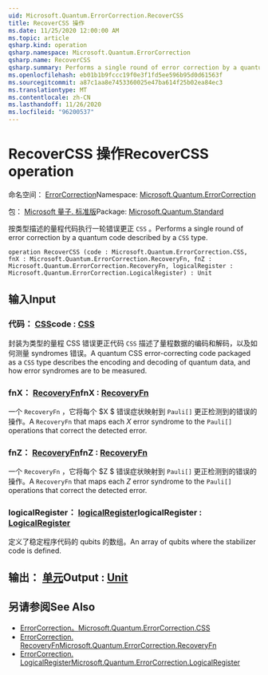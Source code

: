 ```yaml
---
uid: Microsoft.Quantum.ErrorCorrection.RecoverCSS
title: RecoverCSS 操作
ms.date: 11/25/2020 12:00:00 AM
ms.topic: article
qsharp.kind: operation
qsharp.namespace: Microsoft.Quantum.ErrorCorrection
qsharp.name: RecoverCSS
qsharp.summary: Performs a single round of error correction by a quantum code described by a `CSS` type.
ms.openlocfilehash: eb01b1b9fccc19f0e3f1fd5ee596b95d0d61563f
ms.sourcegitcommit: a87c1aa8e7453360025e47ba614f25b02ea84ec3
ms.translationtype: MT
ms.contentlocale: zh-CN
ms.lasthandoff: 11/26/2020
ms.locfileid: "96200537"
---
```

# <a name="recovercss-operation"></a><span data-ttu-id="7d741-102">RecoverCSS 操作</span><span class="sxs-lookup"><span data-stu-id="7d741-102">RecoverCSS operation</span></span>

<span data-ttu-id="7d741-103">命名空间： [ErrorCorrection](xref:Microsoft.Quantum.ErrorCorrection)</span><span class="sxs-lookup"><span data-stu-id="7d741-103">Namespace: [Microsoft.Quantum.ErrorCorrection](xref:Microsoft.Quantum.ErrorCorrection)</span></span>

<span data-ttu-id="7d741-104">包： [Microsoft 量子. 标准版](https://nuget.org/packages/Microsoft.Quantum.Standard)</span><span class="sxs-lookup"><span data-stu-id="7d741-104">Package: [Microsoft.Quantum.Standard](https://nuget.org/packages/Microsoft.Quantum.Standard)</span></span>


<span data-ttu-id="7d741-105">按类型描述的量程代码执行一轮错误更正 `CSS` 。</span><span class="sxs-lookup"><span data-stu-id="7d741-105">Performs a single round of error correction by a quantum code described by a `CSS` type.</span></span>

```qsharp
operation RecoverCSS (code : Microsoft.Quantum.ErrorCorrection.CSS, fnX : Microsoft.Quantum.ErrorCorrection.RecoveryFn, fnZ : Microsoft.Quantum.ErrorCorrection.RecoveryFn, logicalRegister : Microsoft.Quantum.ErrorCorrection.LogicalRegister) : Unit
```


## <a name="input"></a><span data-ttu-id="7d741-106">输入</span><span class="sxs-lookup"><span data-stu-id="7d741-106">Input</span></span>

### <a name="code--css"></a><span data-ttu-id="7d741-107">代码： [CSS](xref:Microsoft.Quantum.ErrorCorrection.CSS)</span><span class="sxs-lookup"><span data-stu-id="7d741-107">code : [CSS](xref:Microsoft.Quantum.ErrorCorrection.CSS)</span></span>

<span data-ttu-id="7d741-108">封装为类型的量程 CSS 错误更正代码 `CSS` 描述了量程数据的编码和解码，以及如何测量 syndromes 错误。</span><span class="sxs-lookup"><span data-stu-id="7d741-108">A quantum CSS error-correcting code packaged as a `CSS` type describes the encoding and decoding of quantum data, and how error syndromes are to be measured.</span></span>


### <a name="fnx--recoveryfn"></a><span data-ttu-id="7d741-109">fnX： [RecoveryFn](xref:Microsoft.Quantum.ErrorCorrection.RecoveryFn)</span><span class="sxs-lookup"><span data-stu-id="7d741-109">fnX : [RecoveryFn](xref:Microsoft.Quantum.ErrorCorrection.RecoveryFn)</span></span>

<span data-ttu-id="7d741-110">一个 `RecoveryFn` ，它将每个 $X $ 错误症状映射到 `Pauli[]` 更正检测到的错误的操作。</span><span class="sxs-lookup"><span data-stu-id="7d741-110">A `RecoveryFn` that maps each $X$ error syndrome to the `Pauli[]` operations that correct the detected error.</span></span>


### <a name="fnz--recoveryfn"></a><span data-ttu-id="7d741-111">fnZ： [RecoveryFn](xref:Microsoft.Quantum.ErrorCorrection.RecoveryFn)</span><span class="sxs-lookup"><span data-stu-id="7d741-111">fnZ : [RecoveryFn](xref:Microsoft.Quantum.ErrorCorrection.RecoveryFn)</span></span>

<span data-ttu-id="7d741-112">一个 `RecoveryFn` ，它将每个 $Z $ 错误症状映射到 `Pauli[]` 更正检测到的错误的操作。</span><span class="sxs-lookup"><span data-stu-id="7d741-112">A `RecoveryFn` that maps each $Z$ error syndrome to the `Pauli[]` operations that correct the detected error.</span></span>


### <a name="logicalregister--logicalregister"></a><span data-ttu-id="7d741-113">logicalRegister： [logicalRegister](xref:Microsoft.Quantum.ErrorCorrection.LogicalRegister)</span><span class="sxs-lookup"><span data-stu-id="7d741-113">logicalRegister : [LogicalRegister](xref:Microsoft.Quantum.ErrorCorrection.LogicalRegister)</span></span>

<span data-ttu-id="7d741-114">定义了稳定程序代码的 qubits 的数组。</span><span class="sxs-lookup"><span data-stu-id="7d741-114">An array of qubits where the stabilizer code is defined.</span></span>



## <a name="output--unit"></a><span data-ttu-id="7d741-115">输出： [单元](xref:microsoft.quantum.lang-ref.unit)</span><span class="sxs-lookup"><span data-stu-id="7d741-115">Output : [Unit](xref:microsoft.quantum.lang-ref.unit)</span></span>



## <a name="see-also"></a><span data-ttu-id="7d741-116">另请参阅</span><span class="sxs-lookup"><span data-stu-id="7d741-116">See Also</span></span>

- [<span data-ttu-id="7d741-117">ErrorCorrection。</span><span class="sxs-lookup"><span data-stu-id="7d741-117">Microsoft.Quantum.ErrorCorrection.CSS</span></span>](xref:Microsoft.Quantum.ErrorCorrection.CSS)
- [<span data-ttu-id="7d741-118">ErrorCorrection. RecoveryFn</span><span class="sxs-lookup"><span data-stu-id="7d741-118">Microsoft.Quantum.ErrorCorrection.RecoveryFn</span></span>](xref:Microsoft.Quantum.ErrorCorrection.RecoveryFn)
- [<span data-ttu-id="7d741-119">ErrorCorrection. LogicalRegister</span><span class="sxs-lookup"><span data-stu-id="7d741-119">Microsoft.Quantum.ErrorCorrection.LogicalRegister</span></span>](xref:Microsoft.Quantum.ErrorCorrection.LogicalRegister)